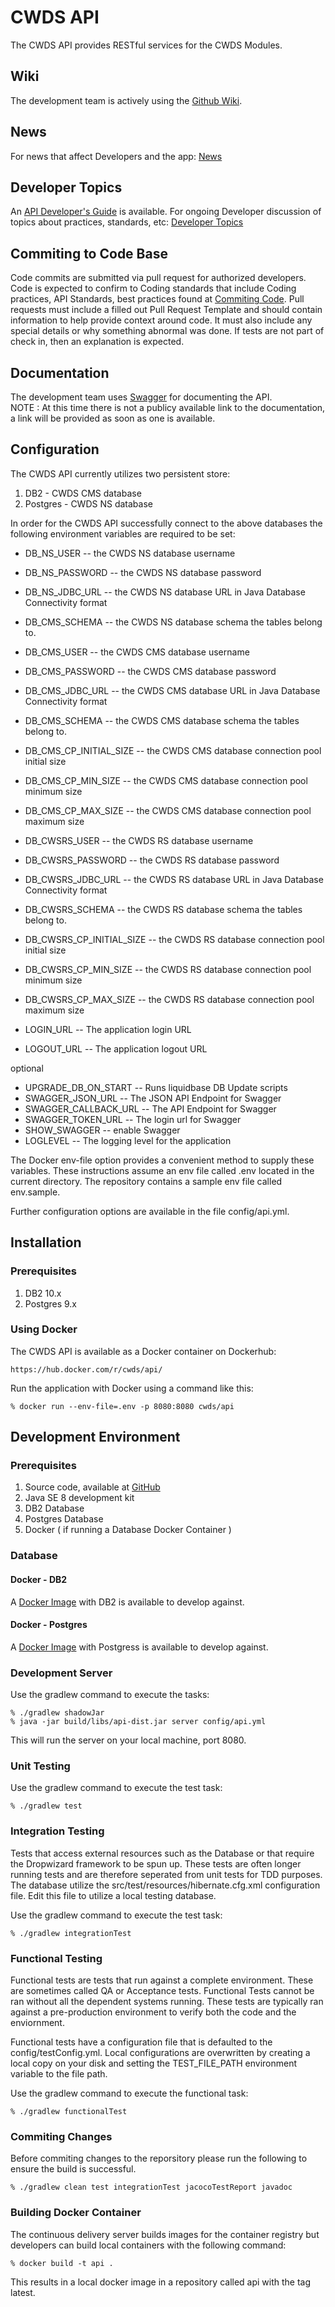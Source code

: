 # CWDS API

The CWDS API provides RESTful services for the CWDS Modules.

## Wiki 

The development team is actively using the [Github Wiki](https://github.com/ca-cwds/API/wiki).

## News
For news that affect Developers and the app: [News](https://github.com/ca-cwds/API/wiki/News)

## Developer Topics

An [API Developer's Guide](https://github.com/ca-cwds/API/wiki/API-Developer's-Guide) is available.
For ongoing Developer discussion of topics about practices, standards, etc: [Developer Topics](https://github.com/ca-cwds/API/wiki/Developer-Topics)

## Commiting to Code Base
Code commits are submitted via pull request for authorized developers. Code is expected to confirm to Coding standards that include Coding practices, API Standards, best practices found at [Commiting Code](https://github.com/ca-cwds/API/wiki/Committing-Code).
Pull requests must include a filled out Pull Request Template and should contain information to help provide context around code. It must also include any special details or why something abnormal was done. If tests are not part of check in, then an explanation is expected.

## Documentation

The development team uses [Swagger](http://swagger.io/) for documenting the API.  
NOTE : At this time there is not a publicy available link to the documentation, a link will be provided as soon as one is available.

## Configuration

The CWDS API currently utilizes two persistent store:

1. DB2 - CWDS CMS database
2. Postgres - CWDS NS database

In order for the CWDS API successfully connect to the above databases the following environment variables are required to be set:

- DB_NS_USER -- the CWDS NS database username
- DB_NS_PASSWORD -- the CWDS NS database password
- DB_NS_JDBC_URL -- the CWDS NS database URL in Java Database Connectivity format
- DB_CMS_SCHEMA  -- the CWDS NS database schema the tables belong to.


- DB_CMS_USER -- the CWDS CMS database username
- DB_CMS_PASSWORD -- the CWDS CMS database password
- DB_CMS_JDBC_URL -- the CWDS CMS database URL in Java Database Connectivity format
- DB_CMS_SCHEMA -- the CWDS CMS database schema the tables belong to.
- DB_CMS_CP_INITIAL_SIZE -- the CWDS CMS database connection pool initial size
- DB_CMS_CP_MIN_SIZE -- the CWDS CMS database connection pool minimum size
- DB_CMS_CP_MAX_SIZE -- the CWDS CMS database connection pool maximum size


- DB_CWSRS_USER -- the CWDS RS database username
- DB_CWSRS_PASSWORD -- the CWDS RS database password
- DB_CWSRS_JDBC_URL -- the CWDS RS database URL in Java Database Connectivity format
- DB_CWSRS_SCHEMA -- the CWDS RS database schema the tables belong to.
- DB_CWSRS_CP_INITIAL_SIZE -- the CWDS RS database connection pool initial size
- DB_CWSRS_CP_MIN_SIZE -- the CWDS RS database connection pool minimum size
- DB_CWSRS_CP_MAX_SIZE -- the CWDS RS database connection pool maximum size


- LOGIN_URL -- The application login URL
- LOGOUT_URL -- The application logout URL


optional
- UPGRADE_DB_ON_START -- Runs liquidbase DB Update scripts
- SWAGGER_JSON_URL -- The JSON API Endpoint for Swagger
- SWAGGER_CALLBACK_URL -- The API Endpoint for Swagger
- SWAGGER_TOKEN_URL -- The login url for Swagger
- SHOW_SWAGGER -- enable Swagger
- LOGLEVEL -- The logging level for the application

The Docker env-file option provides a convenient method to supply these variables. These instructions assume an env file called .env located in the current directory. The repository contains a sample env file called env.sample.

Further configuration options are available in the file config/api.yml.

## Installation

### Prerequisites

1.  DB2 10.x
2.  Postgres 9.x

### Using Docker

The CWDS API is available as a Docker container on Dockerhub:

    https://hub.docker.com/r/cwds/api/

Run the application with Docker using a command like this:

    % docker run --env-file=.env -p 8080:8080 cwds/api

## Development Environment

### Prerequisites

1. Source code, available at [GitHub](https://github.com/ca-cwds/API)
1. Java SE 8 development kit
1. DB2 Database
1. Postgres Database
1. Docker ( if running a Database Docker Container )

### Database 

#### Docker - DB2
A [Docker Image](https://hub.docker.com/r/cwds/db2data/) with DB2 is available to develop against.

#### Docker - Postgres
A [Docker Image](https://hub.docker.com/r/cwds/postgresql_data/) with Postgress is available to develop against.  

### Development Server

Use the gradlew command to execute the tasks:

    % ./gradlew shadowJar
    % java -jar build/libs/api-dist.jar server config/api.yml

This will run the server on your local machine, port 8080.

### Unit Testing

Use the gradlew command to execute the test task:

    % ./gradlew test

### Integration Testing
Tests that access external resources such as the Database or that require the Dropwizard framework to
be spun up. These tests are often longer running tests and are therefore seperated from unit tests
for TDD purposes. The database utilize the src/test/resources/hibernate.cfg.xml configuration file.
Edit this file to utilize a local testing database.

Use the gradlew command to execute the test task:

    % ./gradlew integrationTest


### Functional Testing
Functional tests are tests that run against a complete environment. These are sometimes called QA or
Acceptance tests. Functional Tests cannot be ran without all the dependent systems running. These tests
are typically ran against a pre-production environment to verify both the code and the enviornment.


Functional tests have a configuration file that is defaulted to the config/testConfig.yml. Local
configurations are overwritten by creating a local copy on your disk and setting the TEST_FILE_PATH
environment variable to the file path.

Use the gradlew command to execute the functional task:

    % ./gradlew functionalTest

### Commiting Changes

Before commiting changes to the reporsitory please run the following to ensure the build is successful.

    % ./gradlew clean test integrationTest jacocoTestReport javadoc

### Building Docker Container

The continuous delivery server builds images for the container registry but developers can build local containers with
the following command:

    % docker build -t api .

This results in a local docker image in a repository called api with the tag latest.
